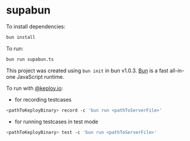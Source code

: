 # supabun

To install dependencies:

```bash
bun install
```

To run:

```bash
bun run supabun.ts
```

This project was created using `bun init` in bun v1.0.3. [Bun](https://bun.sh) is a fast all-in-one JavaScript runtime.

To run with [@keploy.io](https://github.com/keploy):

* for recording testcases
```bash
<pathToKeployBinary> record -c 'bun run <pathToServerFile>'
```


* for running testcases in test mode
```bash
<pathToKeployBinary> test -c 'bun run <pathToServerFile>'
```
